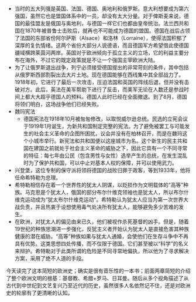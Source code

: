 - 当时的五大列强是英国、法国、德国、奥地利和俄罗斯。意大利想要成为第六强国，虽然它也是盟国体系中的一员，却没有太大分量。对于俾斯麦来说，德国的最佳盟友是俄国与奥地利，与德国一样它们也都由皇帝统治。法兰西共和国在1870年被普鲁士击败后，就再也不可能成为德国的盟国。德国在战后占领了法国的东部省份阿尔萨斯（Alsace）和洛林（Lorraine），使得法国积郁了深厚的复仇情绪。这两个省份大部分人说德语，而且德国军方希望借此使德国疆域横跨莱茵河两岸。英国对于欧洲倾向于孤立主义的立场，它的利益主要分布在海外，不过它的既定政策就是不让一个强国主宰欧洲大陆。  
- 为了让俄罗斯退出战争，列宁必须接受德国提出的非常苛刻的条件，其中包括从俄罗斯西部割裂出去大片土地。现在德国能够在西线集中其全部战力了。1918年初，它进行了最后一次攻击，压迫法国和英国的阵线后退，但并没有击破对方。此后，英法在美军帮助下进行了反击，而美军无论在人数还是参战时间上都大大超乎德国人的预料。德国人此时已经在全面撤退。到了8月，德国将领们明白，这场战争他们已经失败。  
- 魏玛宪法  
	- 德国宪法在1918年10月被匆匆修改，以取悦威尔逊总统。民选的立宪会议于1919年1月诞生，为新共和国制定完整的宪法。为了避免被罢工与可能发生的社会主义革命的企图所困扰，议会并没有在柏林召开，而是在魏玛这个小城市举行。新宪法和共和国便以这座城市为名。这个新生的民主共和国在建国之前就处于社会主义革命的威胁之下，因此它具有一个不同寻常的特征：每七年由公民（包含男性与女性）选举产生的总统，在发生混乱时为了保护共和国，可以中止对基本人权的保障，并可以使用武力。  
- 兴登堡，这位专制的保守派将领将德国的战败归罪于政客，等到1933年，他将任命希特勒为总理。  
- 希特勒相信存在着一个世界性的犹太人阴谋，以贬损作为文明载体的“高等”种族。马克思是个犹太人，俄国的部分布尔什维克领袖也是犹太人，所以布尔什维克运动成为“犹太布尔什维克运动”。希特勒认为犹太人应当为第一次世界大战负责，并且热衷于设想使用毒气处决所有犹太人，能够避免多少苦难的发生。  
- 在欧洲，对犹太人的偏见由来已久，他们被视作杀死基督的凶手。但是，随着19世纪的种族思潮进一步强化，反犹主义者开始认为犹太人是直接危害其种族健康的潜在威胁。“高等”种族如果与犹太人通婚，会使他们在生存斗争中不再具有优势。这类思想四处传播，而不仅限于德国。它们甚至被以“科学”的名义来辩护。希特勒对于此类所谓的危险是不同寻常地偏执，所以他为了寻求解决方案，采用了绝不人道的手段。  

今天读完了这本简短的欧洲史；确实是很有音乐性的一本书；前面两章简短的介绍了整个欧洲文明的根基：基督教、希腊+罗马、日耳曼。随后从多个视角描述了从古代到中世纪到文艺复兴乃至近代的历史，虽然很多人名依然记不住，还是对欧洲史的轮廓有了更清晰的认知。